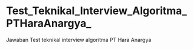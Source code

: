 # Test_Teknikal_Interview_Algoritma_PTHaraAnargya_
Jawaban Test teknikal interview algoritma PT Hara Anargya
